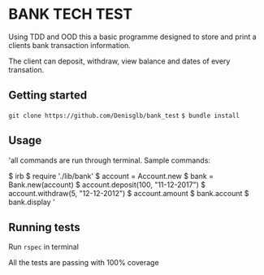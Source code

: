 # BANK TECH TEST

Using TDD and OOD this a basic programme designed to store and print a clients bank transaction information. 

The client can deposit, withdraw, view balance and dates of every transation. 

## Getting started

`git clone https://github.com/Denisglb/bank_test`
`$ bundle install`

## Usage

'all commands are run through terminal. Sample commands:

$ irb
$ require './lib/bank'
$ account = Account.new
$ bank = Bank.new(account)
$ account.deposit(100, "11-12-2017")
$ account.withdraw(5, "12-12-2012")
$ account.amount
$ bank.account
$ bank.display
'


## Running tests

Run `rspec` in terminal

All the tests are passing with 100% coverage